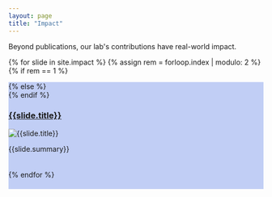 ```yaml
---
layout: page
title: "Impact"
---
```

Beyond publications, our lab's contributions have real-world impact.


{% for slide in site.impact %}
{% assign rem = forloop.index | modulo: 2 %}
{% if rem == 1 %}
<div class="row checker" style="margin:auto;justify-content:center;width:100%;max-width:1000px;background-color:#c1cef5;padding-bottom:20px">
{% else %}
<div class="row checker" style="margin:auto;justify-content:center;width:100%;max-width:1000px;padding-bottom:20px">
{% endif %}
	<h3><a href="{{ slide.url | relative_url}}">{{slide.title}}</a></h3>
   	<img src="{{slide.splash | relative_url}}" class="d-block w-100" alt="{{slide.title}}">
	<p>{{slide.summary}}</p>
</div>
{% endfor %}


